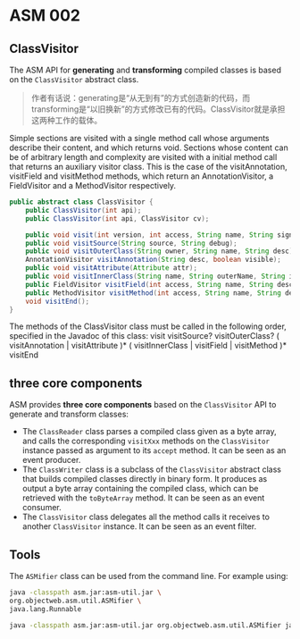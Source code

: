 # ASM 002

## ClassVisitor

The ASM API for **generating** and **transforming** compiled classes is based on the `ClassVisitor` abstract class.

> 作者有话说：generating是“从无到有”的方式创造新的代码，而transforming是“以旧换新”的方式修改已有的代码。ClassVisitor就是承担这两种工作的载体。

Simple sections are visited with a single method call whose arguments describe their content, and which returns void. Sections whose content can be
of arbitrary length and complexity are visited with a initial method call that
returns an auxiliary visitor class. This is the case of the visitAnnotation,
visitField and visitMethod methods, which return an AnnotationVisitor,
a FieldVisitor and a MethodVisitor respectively.

```java
public abstract class ClassVisitor {
    public ClassVisitor(int api);
    public ClassVisitor(int api, ClassVisitor cv);

    public void visit(int version, int access, String name, String signature, String superName, String[] interfaces);
    public void visitSource(String source, String debug);
    public void visitOuterClass(String owner, String name, String desc);
    AnnotationVisitor visitAnnotation(String desc, boolean visible);
    public void visitAttribute(Attribute attr);
    public void visitInnerClass(String name, String outerName, String innerName, int access);
    public FieldVisitor visitField(int access, String name, String desc, String signature, Object value);
    public MethodVisitor visitMethod(int access, String name, String desc, String signature, String[] exceptions);
    void visitEnd();
}
```



The methods of the ClassVisitor class must be called in the following order,
specified in the Javadoc of this class:
visit visitSource? visitOuterClass? ( visitAnnotation | visitAttribute )*
( visitInnerClass | visitField | visitMethod )*
visitEnd

## three core components

ASM provides **three core components** based on the `ClassVisitor` API to generate and transform classes:

- The `ClassReader` class parses a compiled class given as a byte array, and calls the corresponding `visitXxx` methods on the `ClassVisitor` instance passed as argument to its `accept` method. It can be seen as an event producer.
- The `ClassWriter` class is a subclass of the `ClassVisitor` abstract class that builds compiled classes directly in binary form. It produces as output a byte array containing the compiled class, which can be retrieved with the `toByteArray` method. It can be seen as an event consumer.
- The `ClassVisitor` class delegates all the method calls it receives to another `ClassVisitor` instance. It can be seen as an event filter.

## Tools

The `ASMifier` class can be used from the command line. For example using:

```bash
java -classpath asm.jar:asm-util.jar \
org.objectweb.asm.util.ASMifier \
java.lang.Runnable

java -classpath asm.jar:asm-util.jar org.objectweb.asm.util.ASMifier java.lang.Runnable
```
